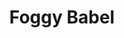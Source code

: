 ---
layout: product
product_id: 1491337609278
id: 1491337609278
title: Foggy Babel
body_html: >-
  <p>Taken in Alberta during the Summer of 2018.</p>

  <p>This photo goes to show that you may have your own plans for what you want to capture going into a shoot, but allowing yourself to take the time and improvise because you never know what other beautiful shots are out there. </p>
vendor: Connell McCarthy
product_type: Posters, Prints, & Visual Artwork
created_at: 2018-10-13T20:45:03-04:00
handle: foggy-babel
updated_at: 2022-11-23T19:57:09-05:00
published_at: 2018-08-22T19:38:24-04:00
template_suffix: ""
status: active
published_scope: global
tags: Batch 02, fog, foggy, forest, Print, Trees
admin_graphql_api_id: gid://shopify/Product/1491337609278
variants:
  - product_id: 1491337609278
    id: 39576984780862
    title: 8x10” / Full Colour
    price: "35.00"
    sku: CM-PP-B2-03-XXS-FC
    position: 1
    inventory_policy: continue
    compare_at_price: null
    fulfillment_service: manual
    inventory_management: shopify
    option1: 8x10”
    option2: Full Colour
    option3: null
    created_at: 2021-09-01T10:36:46-04:00
    updated_at: 2022-02-07T15:36:16-05:00
    taxable: true
    barcode: ""
    grams: 208
    image_id: 6301653467198
    weight: 0.208
    weight_unit: kg
    inventory_item_id: 41671425425470
    inventory_quantity: 100
    old_inventory_quantity: 100
    requires_shipping: true
    admin_graphql_api_id: gid://shopify/ProductVariant/39576984780862
  - product_id: 1491337609278
    id: 39576984813630
    title: 8x10” / Black & White
    price: "35.00"
    sku: CM-PP-B2-03-XXS-BW
    position: 2
    inventory_policy: continue
    compare_at_price: null
    fulfillment_service: manual
    inventory_management: shopify
    option1: 8x10”
    option2: Black & White
    option3: null
    created_at: 2021-09-01T10:36:46-04:00
    updated_at: 2022-02-07T15:36:15-05:00
    taxable: true
    barcode: ""
    grams: 208
    image_id: 6301653401662
    weight: 0.208
    weight_unit: kg
    inventory_item_id: 41671425458238
    inventory_quantity: 100
    old_inventory_quantity: 100
    requires_shipping: true
    admin_graphql_api_id: gid://shopify/ProductVariant/39576984813630
  - product_id: 1491337609278
    id: 39576984846398
    title: 8.5x11” / Full Colour
    price: "35.00"
    sku: CM-PP-B2-03-XS-FC
    position: 3
    inventory_policy: continue
    compare_at_price: null
    fulfillment_service: manual
    inventory_management: shopify
    option1: 8.5x11”
    option2: Full Colour
    option3: null
    created_at: 2021-09-01T10:36:46-04:00
    updated_at: 2022-02-07T15:36:20-05:00
    taxable: true
    barcode: ""
    grams: 208
    image_id: 6301653467198
    weight: 0.208
    weight_unit: kg
    inventory_item_id: 41671425491006
    inventory_quantity: 100
    old_inventory_quantity: 100
    requires_shipping: true
    admin_graphql_api_id: gid://shopify/ProductVariant/39576984846398
  - product_id: 1491337609278
    id: 39576984879166
    title: 8.5x11” / Black & White
    price: "35.00"
    sku: CM-PP-B2-03-XS-BW
    position: 4
    inventory_policy: continue
    compare_at_price: null
    fulfillment_service: manual
    inventory_management: shopify
    option1: 8.5x11”
    option2: Black & White
    option3: null
    created_at: 2021-09-01T10:36:46-04:00
    updated_at: 2022-02-07T15:36:40-05:00
    taxable: true
    barcode: ""
    grams: 208
    image_id: 6301653401662
    weight: 0.208
    weight_unit: kg
    inventory_item_id: 41671425523774
    inventory_quantity: 100
    old_inventory_quantity: 100
    requires_shipping: true
    admin_graphql_api_id: gid://shopify/ProductVariant/39576984879166
  - product_id: 1491337609278
    id: 39576984911934
    title: 13x19” / Full Colour
    price: "40.00"
    sku: CM-PP-B2-03-S-FC
    position: 5
    inventory_policy: continue
    compare_at_price: null
    fulfillment_service: manual
    inventory_management: shopify
    option1: 13x19”
    option2: Full Colour
    option3: null
    created_at: 2021-09-01T10:36:47-04:00
    updated_at: 2022-02-07T15:36:20-05:00
    taxable: true
    barcode: ""
    grams: 208
    image_id: 6301653467198
    weight: 0.208
    weight_unit: kg
    inventory_item_id: 41671425556542
    inventory_quantity: 100
    old_inventory_quantity: 100
    requires_shipping: true
    admin_graphql_api_id: gid://shopify/ProductVariant/39576984911934
  - product_id: 1491337609278
    id: 39576984944702
    title: 13x19” / Black & White
    price: "40.00"
    sku: CM-PP-B2-03-S-BW
    position: 6
    inventory_policy: continue
    compare_at_price: null
    fulfillment_service: manual
    inventory_management: shopify
    option1: 13x19”
    option2: Black & White
    option3: null
    created_at: 2021-09-01T10:36:47-04:00
    updated_at: 2022-02-07T15:36:20-05:00
    taxable: true
    barcode: ""
    grams: 208
    image_id: 6301653401662
    weight: 0.208
    weight_unit: kg
    inventory_item_id: 41671425589310
    inventory_quantity: 100
    old_inventory_quantity: 100
    requires_shipping: true
    admin_graphql_api_id: gid://shopify/ProductVariant/39576984944702
  - product_id: 1491337609278
    id: 39576984977470
    title: 16x20” / Full Colour
    price: "50.00"
    sku: CM-PP-B2-03-M-FC
    position: 7
    inventory_policy: continue
    compare_at_price: null
    fulfillment_service: manual
    inventory_management: shopify
    option1: 16x20”
    option2: Full Colour
    option3: null
    created_at: 2021-09-01T10:36:47-04:00
    updated_at: 2022-02-07T15:36:20-05:00
    taxable: true
    barcode: ""
    grams: 208
    image_id: 6301653467198
    weight: 0.208
    weight_unit: kg
    inventory_item_id: 41671425622078
    inventory_quantity: 100
    old_inventory_quantity: 100
    requires_shipping: true
    admin_graphql_api_id: gid://shopify/ProductVariant/39576984977470
  - product_id: 1491337609278
    id: 39576985010238
    title: 16x20” / Black & White
    price: "50.00"
    sku: CM-PP-B2-03-M-BW
    position: 8
    inventory_policy: continue
    compare_at_price: null
    fulfillment_service: manual
    inventory_management: shopify
    option1: 16x20”
    option2: Black & White
    option3: null
    created_at: 2021-09-01T10:36:47-04:00
    updated_at: 2022-02-07T15:36:25-05:00
    taxable: true
    barcode: ""
    grams: 208
    image_id: 6301653401662
    weight: 0.208
    weight_unit: kg
    inventory_item_id: 41671425654846
    inventory_quantity: 100
    old_inventory_quantity: 100
    requires_shipping: true
    admin_graphql_api_id: gid://shopify/ProductVariant/39576985010238
  - product_id: 1491337609278
    id: 39576985043006
    title: 20x24” / Full Colour
    price: "60.00"
    sku: CM-PP-B2-03-L-FC
    position: 9
    inventory_policy: continue
    compare_at_price: null
    fulfillment_service: manual
    inventory_management: shopify
    option1: 20x24”
    option2: Full Colour
    option3: null
    created_at: 2021-09-01T10:36:47-04:00
    updated_at: 2022-02-07T15:36:26-05:00
    taxable: true
    barcode: ""
    grams: 208
    image_id: 6301653467198
    weight: 0.208
    weight_unit: kg
    inventory_item_id: 41671425687614
    inventory_quantity: 100
    old_inventory_quantity: 100
    requires_shipping: true
    admin_graphql_api_id: gid://shopify/ProductVariant/39576985043006
  - product_id: 1491337609278
    id: 39576985075774
    title: 20x24” / Black & White
    price: "60.00"
    sku: CM-PP-B2-03-L-BW
    position: 10
    inventory_policy: continue
    compare_at_price: null
    fulfillment_service: manual
    inventory_management: shopify
    option1: 20x24”
    option2: Black & White
    option3: null
    created_at: 2021-09-01T10:36:47-04:00
    updated_at: 2022-02-07T15:36:25-05:00
    taxable: true
    barcode: ""
    grams: 208
    image_id: 6301653401662
    weight: 0.208
    weight_unit: kg
    inventory_item_id: 41671425720382
    inventory_quantity: 100
    old_inventory_quantity: 100
    requires_shipping: true
    admin_graphql_api_id: gid://shopify/ProductVariant/39576985075774
  - product_id: 1491337609278
    id: 39576985108542
    title: 20x30” / Full Colour
    price: "70.00"
    sku: CM-PP-B2-03-XL-FC
    position: 11
    inventory_policy: continue
    compare_at_price: null
    fulfillment_service: manual
    inventory_management: shopify
    option1: 20x30”
    option2: Full Colour
    option3: null
    created_at: 2021-09-01T10:36:47-04:00
    updated_at: 2022-02-07T15:36:31-05:00
    taxable: true
    barcode: ""
    grams: 208
    image_id: 6301653467198
    weight: 0.208
    weight_unit: kg
    inventory_item_id: 41671425753150
    inventory_quantity: 100
    old_inventory_quantity: 100
    requires_shipping: true
    admin_graphql_api_id: gid://shopify/ProductVariant/39576985108542
  - product_id: 1491337609278
    id: 39576985141310
    title: 20x30” / Black & White
    price: "70.00"
    sku: CM-PP-B2-03-XL-BW
    position: 12
    inventory_policy: continue
    compare_at_price: null
    fulfillment_service: manual
    inventory_management: shopify
    option1: 20x30”
    option2: Black & White
    option3: null
    created_at: 2021-09-01T10:36:47-04:00
    updated_at: 2022-02-07T15:36:30-05:00
    taxable: true
    barcode: ""
    grams: 208
    image_id: 6301653401662
    weight: 0.208
    weight_unit: kg
    inventory_item_id: 41671425785918
    inventory_quantity: 100
    old_inventory_quantity: 100
    requires_shipping: true
    admin_graphql_api_id: gid://shopify/ProductVariant/39576985141310
  - product_id: 1491337609278
    id: 39576985174078
    title: 24x36” / Full Colour
    price: "90.00"
    sku: CM-PP-B2-03-XXL-FC
    position: 13
    inventory_policy: continue
    compare_at_price: null
    fulfillment_service: manual
    inventory_management: shopify
    option1: 24x36”
    option2: Full Colour
    option3: null
    created_at: 2021-09-01T10:36:47-04:00
    updated_at: 2022-02-25T20:29:35-05:00
    taxable: true
    barcode: ""
    grams: 208
    image_id: 6301653467198
    weight: 0.208
    weight_unit: kg
    inventory_item_id: 41671425818686
    inventory_quantity: 99
    old_inventory_quantity: 99
    requires_shipping: true
    admin_graphql_api_id: gid://shopify/ProductVariant/39576985174078
  - product_id: 1491337609278
    id: 39576985206846
    title: 24x36” / Black & White
    price: "90.00"
    sku: CM-PP-B2-03-XXL-BW
    position: 14
    inventory_policy: continue
    compare_at_price: null
    fulfillment_service: manual
    inventory_management: shopify
    option1: 24x36”
    option2: Black & White
    option3: null
    created_at: 2021-09-01T10:36:47-04:00
    updated_at: 2022-02-07T15:36:30-05:00
    taxable: true
    barcode: ""
    grams: 208
    image_id: 6301653401662
    weight: 0.208
    weight_unit: kg
    inventory_item_id: 41671425851454
    inventory_quantity: 100
    old_inventory_quantity: 100
    requires_shipping: true
    admin_graphql_api_id: gid://shopify/ProductVariant/39576985206846
  - product_id: 1491337609278
    id: 39576985239614
    title: 30x40” / Full Colour
    price: "100.00"
    sku: CM-PP-B2-03-XXXL-FC
    position: 15
    inventory_policy: continue
    compare_at_price: null
    fulfillment_service: manual
    inventory_management: shopify
    option1: 30x40”
    option2: Full Colour
    option3: null
    created_at: 2021-09-01T10:36:47-04:00
    updated_at: 2022-02-07T15:36:30-05:00
    taxable: true
    barcode: ""
    grams: 208
    image_id: 6301653467198
    weight: 0.208
    weight_unit: kg
    inventory_item_id: 41671425884222
    inventory_quantity: 100
    old_inventory_quantity: 100
    requires_shipping: true
    admin_graphql_api_id: gid://shopify/ProductVariant/39576985239614
  - product_id: 1491337609278
    id: 39576985272382
    title: 30x40” / Black & White
    price: "100.00"
    sku: CM-PP-B2-03-XXXL-BW
    position: 16
    inventory_policy: continue
    compare_at_price: null
    fulfillment_service: manual
    inventory_management: shopify
    option1: 30x40”
    option2: Black & White
    option3: null
    created_at: 2021-09-01T10:36:47-04:00
    updated_at: 2022-02-07T15:36:30-05:00
    taxable: true
    barcode: ""
    grams: 208
    image_id: 6301653401662
    weight: 0.208
    weight_unit: kg
    inventory_item_id: 41671425916990
    inventory_quantity: 100
    old_inventory_quantity: 100
    requires_shipping: true
    admin_graphql_api_id: gid://shopify/ProductVariant/39576985272382
options:
  - product_id: 1491337609278
    id: 2045791273022
    name: Size
    position: 1
    values:
      - 8x10”
      - 8.5x11”
      - 13x19”
      - 16x20”
      - 20x24”
      - 20x30”
      - 24x36”
      - 30x40”
  - product_id: 1491337609278
    id: 8589726842942
    name: Color
    position: 2
    values:
      - Full Colour
      - Black & White
images:
  - product_id: 1491337609278
    id: 6301653467198
    position: 1
    created_at: 2019-03-17T13:00:06-04:00
    updated_at: 2019-10-20T18:44:17-04:00
    alt: null
    width: 1000
    height: 1500
    src: https://cdn.shopify.com/s/files/1/1624/2355/products/Print-Shot---Dark-Background-_Foggy-Babel-2019.jpg?v=1571611457
    variant_ids:
      - 39576984780862
      - 39576984846398
      - 39576984911934
      - 39576984977470
      - 39576985043006
      - 39576985108542
      - 39576985174078
      - 39576985239614
    admin_graphql_api_id: gid://shopify/ProductImage/6301653467198
  - product_id: 1491337609278
    id: 6301653401662
    position: 2
    created_at: 2019-03-17T13:00:05-04:00
    updated_at: 2019-10-20T18:44:17-04:00
    alt: null
    width: 1000
    height: 1500
    src: https://cdn.shopify.com/s/files/1/1624/2355/products/Print-Shot---Dark-Background-_Foggy-Babel-2019_-B_W.jpg?v=1571611457
    variant_ids:
      - 39576984813630
      - 39576984879166
      - 39576984944702
      - 39576985010238
      - 39576985075774
      - 39576985141310
      - 39576985206846
      - 39576985272382
    admin_graphql_api_id: gid://shopify/ProductImage/6301653401662
  - product_id: 1491337609278
    id: 28229611552830
    position: 3
    created_at: 2021-05-04T17:42:44-04:00
    updated_at: 2021-05-04T17:42:44-04:00
    alt: null
    width: 2000
    height: 1800
    src: https://cdn.shopify.com/s/files/1/1624/2355/products/PAR_02_0001_31f71d26-c0f1-4143-8289-9c72bbe3b4ee.png?v=1620164564
    variant_ids: []
    admin_graphql_api_id: gid://shopify/ProductImage/28229611552830
  - product_id: 1491337609278
    id: 29846602973246
    position: 4
    created_at: 2022-11-23T19:57:09-05:00
    updated_at: 2022-11-23T19:57:09-05:00
    alt: null
    width: 1245
    height: 1879
    src: https://cdn.shopify.com/s/files/1/1624/2355/products/FoggyBabel.jpg?v=1669251429
    variant_ids: []
    admin_graphql_api_id: gid://shopify/ProductImage/29846602973246
image:
  product_id: 1491337609278
  id: 6301653467198
  position: 1
  created_at: 2019-03-17T13:00:06-04:00
  updated_at: 2019-10-20T18:44:17-04:00
  alt: null
  width: 1000
  height: 1500
  src: https://cdn.shopify.com/s/files/1/1624/2355/products/Print-Shot---Dark-Background-_Foggy-Babel-2019.jpg?v=1571611457
  variant_ids:
    - 39576984780862
    - 39576984846398
    - 39576984911934
    - 39576984977470
    - 39576985043006
    - 39576985108542
    - 39576985174078
    - 39576985239614
  admin_graphql_api_id: gid://shopify/ProductImage/6301653467198

---